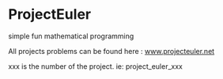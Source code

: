 # ProjectEuler
simple fun mathematical programming

All projects problems can be found here : www.projecteuler.net

xxx is the number of the project. ie: project_euler_xxx
